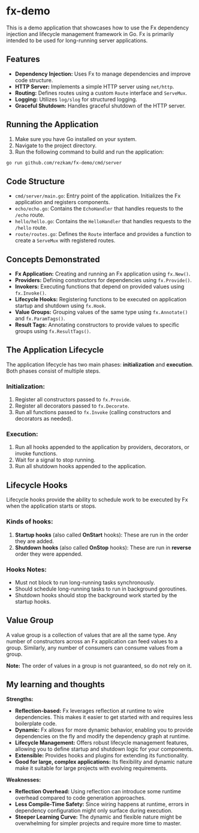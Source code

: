 # fx-demo

This is a demo application that showcases how to use the Fx dependency injection and lifecycle management framework in Go.
Fx is primarily intended to be used for long-running server applications.


## Features

- **Dependency Injection:** Uses Fx to manage dependencies and improve code structure.
- **HTTP Server:** Implements a simple HTTP server using `net/http`.
- **Routing:** Defines routes using a custom `Route` interface and `ServeMux`.
- **Logging:** Utilizes `log/slog` for structured logging.
- **Graceful Shutdown:** Handles graceful shutdown of the HTTP server.

## Running the Application

1. Make sure you have Go installed on your system.
2. Navigate to the project directory.
3. Run the following command to build and run the application:

```bash
go run github.com/rezkam/fx-demo/cmd/server
```

## Code Structure

- `cmd/server/main.go`: Entry point of the application. Initializes the Fx application and registers components.
- `echo/echo.go`: Contains the `EchoHandler` that handles requests to the `/echo` route.
- `hello/hello.go`: Contains the `HelloHandler` that handles requests to the `/hello` route.
- `route/routes.go`: Defines the `Route` interface and provides a function to create a `ServeMux` with registered routes.

## Concepts Demonstrated

- **Fx Application:** Creating and running an Fx application using `fx.New()`.
- **Providers:** Defining constructors for dependencies using `fx.Provide()`.
- **Invokers:** Executing functions that depend on provided values using `fx.Invoke()`.
- **Lifecycle Hooks:** Registering functions to be executed on application startup and shutdown using `fx.Hook`.
- **Value Groups:** Grouping values of the same type using `fx.Annotate()` and `fx.ParamTags()`.
- **Result Tags:** Annotating constructors to provide values to specific groups using `fx.ResultTags()`.


## The Application Lifecycle

The application lifecycle has two main phases: **initialization** and **execution**. Both phases consist of multiple steps.

### Initialization:

1. Register all constructors passed to `fx.Provide`.
2. Register all decorators passed to `fx.Decorate`.
3. Run all functions passed to `fx.Invoke` (calling constructors and decorators as needed).

### Execution:

1. Run all hooks appended to the application by providers, decorators, or invoke functions.
2. Wait for a signal to stop running.
3. Run all shutdown hooks appended to the application.

## Lifecycle Hooks

Lifecycle hooks provide the ability to schedule work to be executed by Fx when the application starts or stops.

### Kinds of hooks:

1. **Startup hooks** (also called **OnStart** hooks): These are run in the order they are added.
2. **Shutdown hooks** (also called **OnStop** hooks): These are run in **reverse** order they were appended.

### Hooks Notes:

*  Must not block to run long-running tasks synchronously.
*  Should schedule long-running tasks to run in background goroutines.
*  Shutdown hooks should stop the background work started by the startup hooks. 

## Value Group

A value group is a collection of values that are all the same type. Any number of constructors across an Fx application can feed values to a group. Similarly, any number of consumers can consume values from a group.

**Note:** The order of values in a group is not guaranteed, so do not rely on it.


## My learning and thoughts
**Strengths:**

* **Reflection-based:** Fx leverages reflection at runtime to wire dependencies. This makes it easier to get started with and requires less boilerplate code.
* **Dynamic:** Fx allows for more dynamic behavior, enabling you to provide dependencies on the fly and modify the dependency graph at runtime.
* **Lifecycle Management:** Offers robust lifecycle management features, allowing you to define startup and shutdown logic for your components.
* **Extensible:** Provides hooks and plugins for extending its functionality.
* **Good for large, complex applications:** Its flexibility and dynamic nature make it suitable for large projects with evolving requirements.

**Weaknesses:**

* **Reflection Overhead:** Using reflection can introduce some runtime overhead compared to code generation approaches.
* **Less Compile-Time Safety:** Since wiring happens at runtime, errors in dependency configuration might only surface during execution.
* **Steeper Learning Curve:** The dynamic and flexible nature might be overwhelming for simpler projects and require more time to master.
